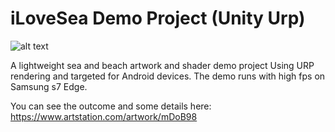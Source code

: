# iLoveSea Demo Project (Unity Urp)

![alt text](https://cdna.artstation.com/p/assets/images/images/037/022/720/large/baris-cigal-lovesea-thmb.jpg)


A lightweight sea and beach artwork and shader demo project
Using URP rendering and targeted for Android devices.
The demo runs with high fps on Samsung s7 Edge.

You can see the outcome and some details here:
https://www.artstation.com/artwork/mDoB98
